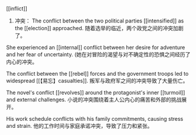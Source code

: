 [[inflict]]

1. 冲突：
The conflict between the two political parties [[intensified]] as the [[election]] approached.
随着选举的临近，两个政党之间的冲突加剧了。

She experienced an [[internal]] conflict between her desire for adventure and her fear of uncertainty.
(她在对冒险的渴望与对不确定性的恐惧之间经历了内心的冲突。

The conflict between the [[rebel]] forces and the government troops led to widespread [[【易忘】casualties]].
叛军与政府军之间的冲突导致了大量伤亡。

The novel's conflict [[revolves]] around the protagonist's inner [[turmoil]] and external challenges.
小说的冲突围绕着主人公内心的痛苦和外部的挑战展开。

His work schedule conflicts with his family commitments, causing stress and strain.
他的工作时间与家庭承诺冲突，导致了压力和紧张。

